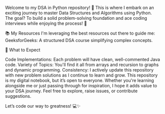Welcome to my DSA in Python repository! 🚀 This is where I embark on an exciting journey to master Data Structures and Algorithms using Python. The goal? To build a solid problem-solving foundation and ace coding interviews while enjoying the process! 🎯

📚 My Resources
I'm leveraging the best resources out there to guide me:
GeeksforGeeks: A structured DSA course simplifying complex concepts.

🌟 What to Expect

Code Implementations: Each problem will have clean, well-commented Java code.
Variety of Topics: You'll find it all from arrays and recursion to graphs and dynamic programming.
Consistency: I actively update this repository with new problem solutions as I continue to learn and grow.
This repository is my digital notebook, but it’s open to everyone. Whether you're learning alongside me or just passing through for inspiration, I hope it adds value to your DSA journey. Feel free to explore, raise issues, or contribute suggestions.

Let’s code our way to greatness! 💻✨
